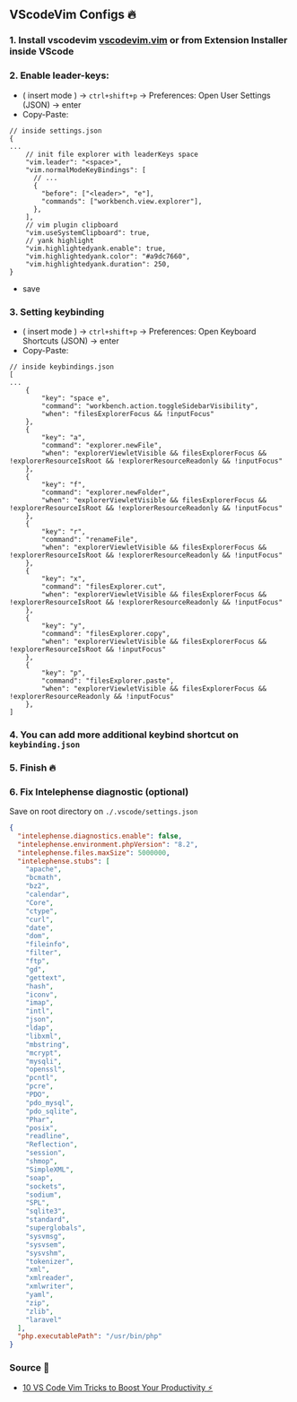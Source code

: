 ## VScodeVim Configs 🔥

### 1. Install vscodevim [vscodevim.vim](https://github.com/VSCodeVim/Vim) or from Extension Installer inside VScode

### 2. Enable leader-keys:

  - ( insert mode ) -> `ctrl+shift+p` -> Preferences: Open User Settings (JSON) -> enter
  - Copy-Paste:
  
  ```
  // inside settings.json
  {
  ...
      // init file explorer with leaderKeys space
      "vim.leader": "<space>",
      "vim.normalModeKeyBindings": [
        // ...
        {
          "before": ["<leader>", "e"],
          "commands": ["workbench.view.explorer"],
        },
      ],
      // vim plugin clipboard
      "vim.useSystemClipboard": true,
      // yank highlight
      "vim.highlightedyank.enable": true,
      "vim.highlightedyank.color": "#a9dc7660",
      "vim.highlightedyank.duration": 250,
  }
  ```
  
  - save

### 3. Setting keybinding

  - ( insert mode ) -> `ctrl+shift+p` -> Preferences: Open Keyboard Shortcuts (JSON) -> enter
  - Copy-Paste:

  ```
  // inside keybindings.json
  [
  ...
      {
          "key": "space e",
          "command": "workbench.action.toggleSidebarVisibility",
          "when": "filesExplorerFocus && !inputFocus"
      },
      {
          "key": "a",
          "command": "explorer.newFile",
          "when": "explorerViewletVisible && filesExplorerFocus && !explorerResourceIsRoot && !explorerResourceReadonly && !inputFocus"
      },
      {
          "key": "f",
          "command": "explorer.newFolder",
          "when": "explorerViewletVisible && filesExplorerFocus && !explorerResourceIsRoot && !explorerResourceReadonly && !inputFocus"
      },
      {
          "key": "r",
          "command": "renameFile",
          "when": "explorerViewletVisible && filesExplorerFocus && !explorerResourceIsRoot && !explorerResourceReadonly && !inputFocus"
      },
      {
          "key": "x",
          "command": "filesExplorer.cut",
          "when": "explorerViewletVisible && filesExplorerFocus && !explorerResourceIsRoot && !explorerResourceReadonly && !inputFocus"
      },
      {
          "key": "y",
          "command": "filesExplorer.copy",
          "when": "explorerViewletVisible && filesExplorerFocus && !explorerResourceIsRoot && !inputFocus"
      },
      {
          "key": "p",
          "command": "filesExplorer.paste",
          "when": "explorerViewletVisible && filesExplorerFocus && !explorerResourceReadonly && !inputFocus"
      },
  ]
  ```

### 4. You can add more additional keybind shortcut on `keybinding.json` 

### 5. Finish 🔥

### 6. Fix Intelephense diagnostic (optional)

  Save on root directory on `./.vscode/settings.json`
  
  ```json
  {
    "intelephense.diagnostics.enable": false,
    "intelephense.environment.phpVersion": "8.2",
    "intelephense.files.maxSize": 5000000,
    "intelephense.stubs": [
      "apache",
      "bcmath",
      "bz2",
      "calendar",
      "Core",
      "ctype",
      "curl",
      "date",
      "dom",
      "fileinfo",
      "filter",
      "ftp",
      "gd",
      "gettext",
      "hash",
      "iconv",
      "imap",
      "intl",
      "json",
      "ldap",
      "libxml",
      "mbstring",
      "mcrypt",
      "mysqli",
      "openssl",
      "pcntl",
      "pcre",
      "PDO",
      "pdo_mysql",
      "pdo_sqlite",
      "Phar",
      "posix",
      "readline",
      "Reflection",
      "session",
      "shmop",
      "SimpleXML",
      "soap",
      "sockets",
      "sodium",
      "SPL",
      "sqlite3",
      "standard",
      "superglobals",
      "sysvmsg",
      "sysvsem",
      "sysvshm",
      "tokenizer",
      "xml",
      "xmlreader",
      "xmlwriter",
      "yaml",
      "zip",
      "zlib",
      "laravel"
    ],
    "php.executablePath": "/usr/bin/php"
  }
  ```

### Source 🍺
- [10 VS Code Vim Tricks to Boost Your Productivity ⚡](https://dev.to/ansonh/10-vs-code-vim-tricks-to-boost-your-productivity-1b0n)

